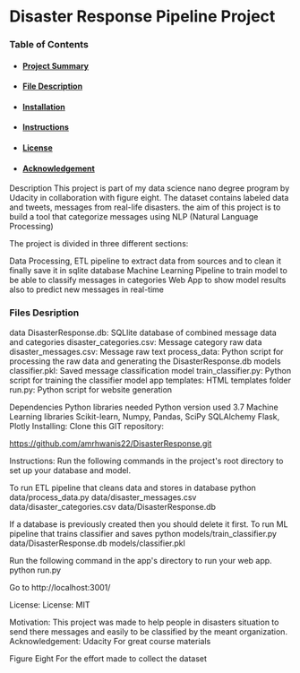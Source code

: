 
# Disaster Response Pipeline Project
### Table of Contents
+ <a href='#Project Summary'><h4>Project Summary</h4></a>
+ <a href='#File Description'><h4>File Description</h4></a>
+ <a href='#Installation'><h4>Installation</h4></a>
+ <a href='#Instructions'><h4>Instructions</h4></a>
+ <a href='#License'><h4>License</h4></a>
+ <a href='#Acknowledgement'><h4>Acknowledgement</h4></a>

Description
This project is part of my data science nano degree program by Udacity in collaboration with figure eight. The dataset contains labeled data and tweets, messages from real-life disasters. the aim of this project is to build a tool that categorize messages using NLP (Natural Language Processing)

The project is divided in three different sections:

Data Processing, ETL pipeline to extract data from sources and to clean it finally save it in sqlite database
Machine Learning Pipeline to train model to be able to classify messages in categories
Web App to show model results also to predict new messages in real-time

### Files Desription
data
DisasterResponse.db: SQLlite database of combined message data and categories
disaster_categories.csv: Message category raw data
disaster_messages.csv: Message raw text
process_data: Python script for processing the raw data and generating the DisasterResponse.db
models
classifier.pkl: Saved message classification model
train_classifier.py: Python script for training the classifier model
app
templates: HTML templates folder
run.py: Python script for website generation

Dependencies
Python libraries needed
Python version used 3.7
Machine Learning libraries Scikit-learn, Numpy, Pandas, SciPy
SQLAlchemy
Flask, Plotly
Installing:
Clone this GIT repository:

https://github.com/amrhwanis22/DisasterResponse.git

Instructions:
Run the following commands in the project's root directory to set up your database and model.

To run ETL pipeline that cleans data and stores in database python data/process_data.py data/disaster_messages.csv data/disaster_categories.csv data/DisasterResponse.db

If a database is previously created then you should delete it first.
To run ML pipeline that trains classifier and saves python models/train_classifier.py data/DisasterResponse.db models/classifier.pkl

Run the following command in the app's directory to run your web app. python run.py

Go to http://localhost:3001/

License:
License: MIT

Motivation:
This project was made to help people in disasters situation to send there messages and easily to be classified by the meant organization.
Acknowledgement:
Udacity For great course materials

Figure Eight For the effort made to collect the dataset
